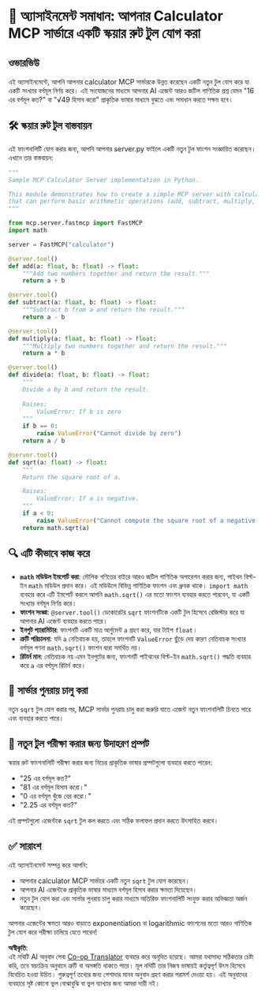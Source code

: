 <!--
CO_OP_TRANSLATOR_METADATA:
{
  "original_hash": "e9490aedc71f99bc774af57b207a7adb",
  "translation_date": "2025-07-13T21:46:11+00:00",
  "source_file": "03-GettingStarted/07-aitk/solution/README.md",
  "language_code": "bn"
}
-->
# 📘 অ্যাসাইনমেন্ট সমাধান: আপনার Calculator MCP সার্ভারে একটি স্কয়ার রুট টুল যোগ করা

## ওভারভিউ
এই অ্যাসাইনমেন্টে, আপনি আপনার calculator MCP সার্ভারকে উন্নত করেছেন একটি নতুন টুল যোগ করে যা একটি সংখ্যার বর্গমূল নির্ণয় করে। এই সংযোজনের মাধ্যমে আপনার AI এজেন্ট আরও জটিল গাণিতিক প্রশ্ন যেমন "16 এর বর্গমূল কত?" বা "√49 হিসাব করো" প্রাকৃতিক ভাষার মাধ্যমে বুঝতে এবং সমাধান করতে সক্ষম হবে।

## 🛠️ স্কয়ার রুট টুল বাস্তবায়ন
এই ফাংশনালিটি যোগ করার জন্য, আপনি আপনার server.py ফাইলে একটি নতুন টুল ফাংশন সংজ্ঞায়িত করেছেন। এখানে তার বাস্তবায়ন:

```python
"""
Sample MCP Calculator Server implementation in Python.

This module demonstrates how to create a simple MCP server with calculator tools
that can perform basic arithmetic operations (add, subtract, multiply, divide).
"""

from mcp.server.fastmcp import FastMCP
import math

server = FastMCP("calculator")

@server.tool()
def add(a: float, b: float) -> float:
    """Add two numbers together and return the result."""
    return a + b

@server.tool()
def subtract(a: float, b: float) -> float:
    """Subtract b from a and return the result."""
    return a - b

@server.tool()
def multiply(a: float, b: float) -> float:
    """Multiply two numbers together and return the result."""
    return a * b

@server.tool()
def divide(a: float, b: float) -> float:
    """
    Divide a by b and return the result.
    
    Raises:
        ValueError: If b is zero
    """
    if b == 0:
        raise ValueError("Cannot divide by zero")
    return a / b

@server.tool()
def sqrt(a: float) -> float:
    """
    Return the square root of a.

    Raises:
        ValueError: If a is negative.
    """
    if a < 0:
        raise ValueError("Cannot compute the square root of a negative number.")
    return math.sqrt(a)
```

## 🔍 এটি কীভাবে কাজ করে

- **`math` মডিউল ইমপোর্ট করা**: মৌলিক গণিতের বাইরে আরও জটিল গাণিতিক অপারেশন করার জন্য, পাইথন বিল্ট-ইন `math` মডিউল প্রদান করে। এই মডিউলে বিভিন্ন গাণিতিক ফাংশন এবং ধ্রুবক থাকে। `import math` ব্যবহার করে এটি ইমপোর্ট করলে আপনি `math.sqrt()` এর মতো ফাংশন ব্যবহার করতে পারবেন, যা একটি সংখ্যার বর্গমূল নির্ণয় করে।
- **ফাংশন সংজ্ঞা**: `@server.tool()` ডেকোরেটর `sqrt` ফাংশনটিকে একটি টুল হিসেবে রেজিস্টার করে যা আপনার AI এজেন্ট ব্যবহার করতে পারে।
- **ইনপুট প্যারামিটার**: ফাংশনটি একটি মাত্র আর্গুমেন্ট `a` গ্রহণ করে, যার টাইপ `float`।
- **ত্রুটি পরিচালনা**: যদি `a` নেতিবাচক হয়, তাহলে ফাংশনটি `ValueError` ছুঁড়ে দেয় কারণ নেতিবাচক সংখ্যার বর্গমূল গণনা `math.sqrt()` ফাংশন দ্বারা সমর্থিত নয়।
- **রিটার্ন মান**: নেতিবাচক নয় এমন ইনপুটের জন্য, ফাংশনটি পাইথনের বিল্ট-ইন `math.sqrt()` পদ্ধতি ব্যবহার করে `a` এর বর্গমূল রিটার্ন করে।

## 🔄 সার্ভার পুনরায় চালু করা
নতুন `sqrt` টুল যোগ করার পর, MCP সার্ভার পুনরায় চালু করা জরুরি যাতে এজেন্ট নতুন ফাংশনালিটি চিনতে পারে এবং ব্যবহার করতে পারে।

## 💬 নতুন টুল পরীক্ষা করার জন্য উদাহরণ প্রম্পট
স্কয়ার রুট ফাংশনালিটি পরীক্ষা করার জন্য নিচের প্রাকৃতিক ভাষার প্রম্পটগুলো ব্যবহার করতে পারেন:

- "25 এর বর্গমূল কত?"
- "81 এর বর্গমূল হিসাব করো।"
- "0 এর বর্গমূল খুঁজে বের করো।"
- "2.25 এর বর্গমূল কত?"

এই প্রম্পটগুলো এজেন্টকে `sqrt` টুল কল করতে এবং সঠিক ফলাফল প্রদান করতে উৎসাহিত করবে।

## ✅ সারাংশ
এই অ্যাসাইনমেন্ট সম্পন্ন করে আপনি:

- আপনার calculator MCP সার্ভারে একটি নতুন `sqrt` টুল যোগ করেছেন।
- আপনার AI এজেন্টকে প্রাকৃতিক ভাষার মাধ্যমে বর্গমূল হিসাব করার ক্ষমতা দিয়েছেন।
- নতুন টুল যোগ করা এবং সার্ভার পুনরায় চালু করার মাধ্যমে অতিরিক্ত ফাংশনালিটি সংযুক্ত করার অভিজ্ঞতা অর্জন করেছেন।

আপনার এজেন্টের ক্ষমতা আরও বাড়াতে exponentiation বা logarithmic ফাংশনের মতো আরও গাণিতিক টুল যোগ করে পরীক্ষা চালিয়ে যেতে পারেন!

**অস্বীকৃতি**:  
এই নথিটি AI অনুবাদ সেবা [Co-op Translator](https://github.com/Azure/co-op-translator) ব্যবহার করে অনূদিত হয়েছে। আমরা যথাসাধ্য সঠিকতার চেষ্টা করি, তবে স্বয়ংক্রিয় অনুবাদে ত্রুটি বা অসঙ্গতি থাকতে পারে। মূল নথিটি তার নিজস্ব ভাষায়ই কর্তৃত্বপূর্ণ উৎস হিসেবে বিবেচিত হওয়া উচিত। গুরুত্বপূর্ণ তথ্যের জন্য পেশাদার মানব অনুবাদ গ্রহণ করার পরামর্শ দেওয়া হয়। এই অনুবাদের ব্যবহারে সৃষ্ট কোনো ভুল বোঝাবুঝি বা ভুল ব্যাখ্যার জন্য আমরা দায়ী নই।